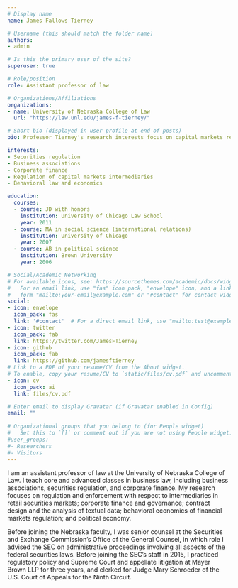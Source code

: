 ```yaml
---
# Display name
name: James Fallows Tierney

# Username (this should match the folder name)
authors:
- admin

# Is this the primary user of the site?
superuser: true

# Role/position
role: Assistant professor of law

# Organizations/Affiliations
organizations:
- name: University of Nebraska College of Law
  url: "https://law.unl.edu/james-f-tierney/"

# Short bio (displayed in user profile at end of posts)
bio: Professor Tierney's research interests focus on capital markets regulation, corporate finance and governance, political economy, and law as data.

interests:
- Securities regulation
- Business associations
- Corporate finance
- Regulation of capital markets intermediaries
- Behavioral law and economics

education:
  courses:
  - course: JD with honors
    institution: University of Chicago Law School
    year: 2011
  - course: MA in social science (international relations)
    institution: University of Chicago
    year: 2007
  - course: AB in political science
    institution: Brown University
    year: 2006

# Social/Academic Networking
# For available icons, see: https://sourcethemes.com/academic/docs/widgets/#icons
#   For an email link, use "fas" icon pack, "envelope" icon, and a link in the
#   form "mailto:your-email@example.com" or "#contact" for contact widget.
social:
- icon: envelope
  icon_pack: fas
  link: '#contact'  # For a direct email link, use "mailto:test@example.org".
- icon: twitter
  icon_pack: fab
  link: https://twitter.com/JamesFTierney
- icon: github
  icon_pack: fab
  link: https://github.com/jamesftierney
# Link to a PDF of your resume/CV from the About widget.
# To enable, copy your resume/CV to `static/files/cv.pdf` and uncomment the lines below.  
- icon: cv
  icon_pack: ai
  link: files/cv.pdf

# Enter email to display Gravatar (if Gravatar enabled in Config)
email: ""
  
# Organizational groups that you belong to (for People widget)
#   Set this to `[]` or comment out if you are not using People widget.  
#user_groups:
#- Researchers
#- Visitors
---
```


I am an assistant professor of law at the University of Nebraska College of Law. I teach core and advanced classes in business law, including business associations, securities regulation, and corporate finance. My research focuses on regulation and enforcement with respect to intermediaries in retail securities markets; corporate finance and governance; contract design and the analysis of textual data; behavioral economics of financial markets regulation; and political economy. 

Before joining the Nebraska faculty, I was senior counsel at the Securities and Exchange Commission’s Office of the General Counsel, in which role I advised the SEC on administrative proceedings involving all aspects of the federal securities laws. Before joining the SEC’s staff in 2015, I practiced regulatory policy and Supreme Court and appellate litigation at Mayer Brown LLP for three years, and clerked for Judge Mary Schroeder of the U.S. Court of Appeals for the Ninth Circuit. 

